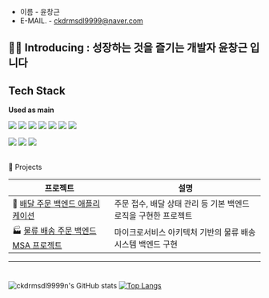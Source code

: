 - 이름        - 윤창근
- E-MAIL.     - ckdrmsdl9999@naver.com

## 👨‍💻 Introducing : 성장하는 것을 즐기는 개발자 윤창근 입니다


## Tech Stack 
**Used as main** <br />

<img src="https://img.shields.io/badge/JAVA-DB7093?style=for-the-badge&logo=openjdk&logoColor=black"/> <img src="https://img.shields.io/badge/SPRING BOOT-F24E1E?style=for-the-badge&logo=Bootstrap&logoColor=black"/>
<img src="https://img.shields.io/badge/POSTGRE SQL -06B6D4?style=for-the-badge&logo=postgresql&logoColor=black"/>  <img src="https://img.shields.io/badge/DOCKER -C1F0D4?style=for-the-badge&logo=docker&logoColor=black"/>
<img src="https://img.shields.io/badge/JPA -0058CC?style=for-the-badge&logo=Tailwind CSS&logoColor=black"/> <img src="https://img.shields.io/badge/AWS -T1J0A4?style=for-the-badge&logo=amazonwebservices&logoColor=black"/> <img src="https://img.shields.io/badge/REACT-FACC15?style=for-the-badge&logo=React&logoColor=black"/>

<img src="https://img.shields.io/badge/GitHub-E8E8E8?style=for-the-badge&logo=GitHub&logoColor=black"/> <img src="https://img.shields.io/badge/notion-007396?style=for-the-badge&logo=notion&logoColor=black"/> 
 <img src="https://img.shields.io/badge/Slack-4A154B?style=for-the-badge&logo=Slack&logoColor=black"/>  

<br />    
📁 Projects

| 프로젝트 | 설명 |
| -------- | ---- |
| 🛵 [배달 주문 백엔드 애플리케이션](https://github.com/ckdrmsdl9999/delivery-backend) | 주문 접수, 배달 상태 관리 등 기본 백엔드 로직을 구현한 프로젝트 |
| 🏭 [물류 배송 주문 백엔드 MSA 프로젝트](https://github.com/ckdrmsdl9999/9pang-MSA-Project) | 마이크로서비스 아키텍처 기반의 물류 배송 시스템 백엔드 구현 |

---


# <div align=center>


</div>


<hd>

![ckdrmsdl9999n's GitHub stats](https://github-readme-stats.vercel.app/api?username=ckdrmsdl9999&show_icons=true&theme=radical&exclude_repo=ckdrmsdl9999,gongik-life-cllient-be,prac,CloneInsta,clone_instargram,Coding_Test,dev_lab)
[![Top Langs](https://github-readme-stats.vercel.app/api/top-langs/?username=ckdrmsdl9999)](https://github.com/ckdrmsdl9999/github-readme-stats)

